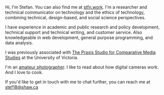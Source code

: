 Hi, I'm Stefan. You can also find me at [stfn.work](https://stfn.work/). I'm a researcher and technical communicator on technology and the ethics of technology, combining technical, design-based, and social science perspectives. 

I have experience in academic and public research and policy development, technical  support and technical writing, and customer service. Also knowledgeable in web development, general purpose programming, and data analysis.

I was previously associated with [The Praxis Studio for Comparative Media Studies](https://github.com/uvicpraxis) at the University of Victoria.

I'm an [amateur photographer](https://stfn.work/photography/). I like to read about how digital cameras work. And I love to cook.

If you'd like to get in touch with me to chat further, you can reach me at <stef18@shaw.ca>
